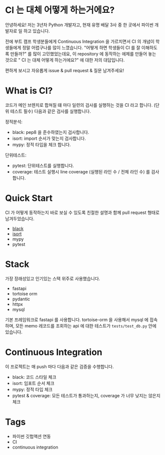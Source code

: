 # CI 는 대체 어떻게 하는거에요?

안녕하세요! 저는 3년차 Python 개발자고, 현재 유명 배달 3사 중 한 곳에서 파이썬 개발자로 일 하고 있습니다.

전에 부트 캠프 학생분들에게 Continuous Integration 을 가르치면서 CI 의 개념이 학생들에게 정말 어렵구나를 많이 느꼈습니다. 
"어떻게 하면 학생들이 CI 를 잘 이해하도록 만들까?" 를 많이 고민했었는데요, 
이 repository 에 동작하는 에제를 만들어 놓는 것으로 " CI 는 대체 어떻게 하는거에요?" 에 대한 저의 대답입니다.

편하게 보시고 자유롭게 issue & pull request & 질문 남겨주세요!

# What is CI?
코드가 메인 브렌치로 합쳐질 떄 마다 일련의 검사를 실행하는 것을 CI 라고 합니다. (단위 테스트 필수)
다음과 같은 검사를 실행합니다.

정적분석:
* black: pep8 을 준수하였는지 검사합니다.
* isort: import 순서가 맞는지 검사합니다.
* mypy: 정적 타입을 체크 합니다.

단위테스트:
* pytest: 단위테스트를 실행합니다.
* coverage: 테스트 실행시 line coverage (실행된 라인 수 / 전체 라인 수) 를 검사합니다.

# Quick Start

CI 가 어떻게 동작하는지 바로 보실 수 있도록 친절한 설명과 함께 pull request 형태로 남겨두었습니다. 

* [black](https://github.com/aliwo/python_continuous_Integration_sample/pull/1)
* [isort](https://github.com/aliwo/python_continuous_Integration_sample/pull/2)
* mypy
* pytest


# Stack
가장 장래성있고 인기있는 스택 위주로 사용했습니다.
* fastapi
* tortoise orm
* pydantic
* httpx
* mysql

기본 프레임워크로 fastapi 를 사용합니다.
tortoise-orm 을 사용해서 mysql 에 접속하며, 모든 memo 레코드를 조회하는 api 에 대한 테스트가 `tests/test_db.py` 안에 있습니다. 


# Continuous Integration

이 프로젝트는 매 push 마다 다음과 같은 검증을 수행합니다.

* black: 코드 스타일 체크
* isort: 임포트 순서 체크
* mypy: 정적 타입 체크
* pytest & coverage: 모든 테스트가 통과하는지, coverage 가 너무 낮지는 않은지 체크


# Tags
* 파이썬 깃헙액션 연동 
* CI
* continuous integration
